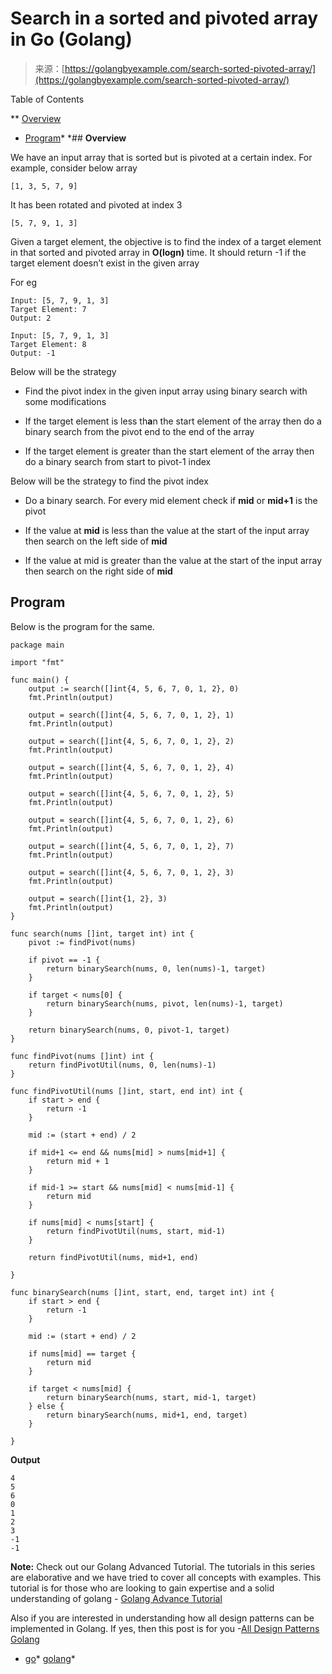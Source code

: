 <!--yml
category: 未分类
date: 2024-10-13 06:43:50
-->

# Search in a sorted and pivoted array in Go (Golang)

> 来源：[https://golangbyexample.com/search-sorted-pivoted-array/](https://golangbyexample.com/search-sorted-pivoted-array/)

Table of Contents

 **   [Overview](#Overview "Overview")
*   [Program](#Program "Program")*  *## **Overview**

We have an input array that is sorted but is pivoted at a certain index. For example, consider below array

```
[1, 3, 5, 7, 9]
```

It has been rotated and pivoted at index 3

```
[5, 7, 9, 1, 3]
```

Given a target element, the objective is to find the index of a target element in that sorted and pivoted array in **O(logn)** time. It should return -1 if the target element doesn’t exist in the given array

For eg

```
Input: [5, 7, 9, 1, 3]
Target Element: 7
Output: 2

Input: [5, 7, 9, 1, 3]
Target Element: 8
Output: -1
```

Below will be the strategy

*   Find the pivot index in the given input array using binary search with some modifications

*   If the target element is less th**a**n the start element of the array then do a binary search from the pivot end to the end of the array

*   If the target element is greater than the start element of the array then do a binary search from start to pivot-1 index

Below will be the strategy to find the pivot index

*   Do a binary search. For every mid element check if **mid** or **mid+1** is the pivot

*   If the value at **mid** is less than the value at the start of the input array then search on the left side of **mid**

*   If the value at mid is greater than the value at the start of the input array then search on the right side of **mid**

## **Program**

Below is the program for the same.

```
package main

import "fmt"

func main() {
	output := search([]int{4, 5, 6, 7, 0, 1, 2}, 0)
	fmt.Println(output)

	output = search([]int{4, 5, 6, 7, 0, 1, 2}, 1)
	fmt.Println(output)

	output = search([]int{4, 5, 6, 7, 0, 1, 2}, 2)
	fmt.Println(output)

	output = search([]int{4, 5, 6, 7, 0, 1, 2}, 4)
	fmt.Println(output)

	output = search([]int{4, 5, 6, 7, 0, 1, 2}, 5)
	fmt.Println(output)

	output = search([]int{4, 5, 6, 7, 0, 1, 2}, 6)
	fmt.Println(output)

	output = search([]int{4, 5, 6, 7, 0, 1, 2}, 7)
	fmt.Println(output)

	output = search([]int{4, 5, 6, 7, 0, 1, 2}, 3)
	fmt.Println(output)

	output = search([]int{1, 2}, 3)
	fmt.Println(output)
}

func search(nums []int, target int) int {
	pivot := findPivot(nums)

	if pivot == -1 {
		return binarySearch(nums, 0, len(nums)-1, target)
	}

	if target < nums[0] {
		return binarySearch(nums, pivot, len(nums)-1, target)
	}

	return binarySearch(nums, 0, pivot-1, target)
}

func findPivot(nums []int) int {
	return findPivotUtil(nums, 0, len(nums)-1)
}

func findPivotUtil(nums []int, start, end int) int {
	if start > end {
		return -1
	}

	mid := (start + end) / 2

	if mid+1 <= end && nums[mid] > nums[mid+1] {
		return mid + 1
	}

	if mid-1 >= start && nums[mid] < nums[mid-1] {
		return mid
	}

	if nums[mid] < nums[start] {
		return findPivotUtil(nums, start, mid-1)
	}

	return findPivotUtil(nums, mid+1, end)

}

func binarySearch(nums []int, start, end, target int) int {
	if start > end {
		return -1
	}

	mid := (start + end) / 2

	if nums[mid] == target {
		return mid
	}

	if target < nums[mid] {
		return binarySearch(nums, start, mid-1, target)
	} else {
		return binarySearch(nums, mid+1, end, target)
	}

}
```

**Output**

```
4
5
6
0
1
2
3
-1
-1
```

**Note:** Check out our Golang Advanced Tutorial. The tutorials in this series are elaborative and we have tried to cover all concepts with examples. This tutorial is for those who are looking to gain expertise and a solid understanding of golang - [Golang Advance Tutorial](https://golangbyexample.com/golang-comprehensive-tutorial/)

Also if you are interested in understanding how all design patterns can be implemented in Golang. If yes, then this post is for you -[All Design Patterns Golang](https://golangbyexample.com/all-design-patterns-golang/)

*   [go](https://golangbyexample.com/tag/go/)*   [golang](https://golangbyexample.com/tag/golang/)*